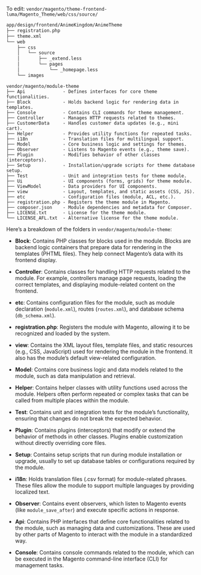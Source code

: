 
To edit: `vendor/magento/theme-frontend-luma/Magento_Theme/web/css/source/`
```bash
app/design/frontend/AnimeKingdom/AnimeTheme
├── registration.php
├── theme.xml
└── web
    ├── css
    │   └── source
    │       ├── _extend.less
    │       └── pages
    │           └── _homepage.less
    └── images 
```

```
vendor/magento/module-theme
├── Api              - Defines interfaces for core theme functionalities.
├── Block            - Holds backend logic for rendering data in templates.
├── Console          - Contains CLI commands for theme management.
├── Controller       - Manages HTTP requests related to themes.
├── CustomerData     - Handles customer data updates (e.g., mini cart).
├── Helper           - Provides utility functions for repeated tasks.
├── i18n             - Translation files for multilingual support.
├── Model            - Core business logic and settings for themes.
├── Observer         - Listens to Magento events (e.g., theme save).
├── Plugin           - Modifies behavior of other classes (interceptors).
├── Setup            - Installation/upgrade scripts for theme database setup.
├── Test             - Unit and integration tests for theme module.
├── Ui               - UI components (forms, grids) for theme module.
├── ViewModel        - Data providers for UI components.
├── view             - Layout, templates, and static assets (CSS, JS).
├── etc              - Configuration files (module, ACL, etc.).
├── registration.php - Registers the theme module in Magento.
├── composer.json    - Module dependencies and metadata for Composer.
├── LICENSE.txt      - License for the theme module.
└── LICENSE_AFL.txt  - Alternative license for the theme module.
```


Here’s a breakdown of the folders in `vendor/magento/module-theme`:

- **Block**: Contains PHP classes for blocks used in the module. Blocks are backend logic containers that prepare data for rendering in the templates (PHTML files). They help connect Magento’s data with its frontend display.

- **Controller**: Contains classes for handling HTTP requests related to the module. For example, controllers manage page requests, loading the correct templates, and displaying module-related content on the frontend.

- **etc**: Contains configuration files for the module, such as module declaration (`module.xml`), routes (`routes.xml`), and database schema (`db_schema.xml`).

- **registration.php**: Registers the module with Magento, allowing it to be recognized and loaded by the system.

- **view**: Contains the XML layout files, template files, and static resources (e.g., CSS, JavaScript) used for rendering the module in the frontend. It also has the module’s default view-related configuration.

- **Model**: Contains core business logic and data models related to the module, such as data manipulation and retrieval.

- **Helper**: Contains helper classes with utility functions used across the module. Helpers often perform repeated or complex tasks that can be called from multiple places within the module.

- **Test**: Contains unit and integration tests for the module’s functionality, ensuring that changes do not break the expected behavior.

- **Plugin**: Contains plugins (interceptors) that modify or extend the behavior of methods in other classes. Plugins enable customization without directly overriding core files.

- **Setup**: Contains setup scripts that run during module installation or upgrade, usually to set up database tables or configurations required by the module.

- **i18n**: Holds translation files (.csv format) for module-related phrases. These files allow the module to support multiple languages by providing localized text.

- **Observer**: Contains event observers, which listen to Magento events (like `module_save_after`) and execute specific actions in response.

- **Api**: Contains PHP interfaces that define core functionalities related to the module, such as managing data and customizations. These are used by other parts of Magento to interact with the module in a standardized way.

- **Console**: Contains console commands related to the module, which can be executed in the Magento command-line interface (CLI) for management tasks.


